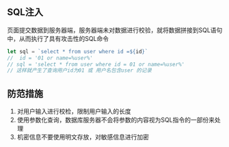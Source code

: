 ## SQL注入
页面提交数据到服务器端，服务器端未对数据进行校验，就将数据拼接到SQL语句中，从而执行了具有攻击性的SQL命令

```js
let sql = `select * from user where id =${id}`
//  id = '01 or name=%user%'
// sql = 'select * from user where id = 01 or name=%user%'
// 这样就产生了查询用户id为01 或 用户名包含user 的记录

```

## 防范措施
1. 对用户输入进行校检，限制用户输入的长度
2. 使用参数化查询，数据库服务器不会将参数的内容视为SQL指令的一部份来处理
3. 机密信息不要使用明文存放，对敏感信息进行加密